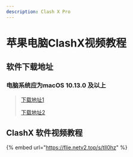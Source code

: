 ```yaml
---
description: Clash X Pro
---
```


# 苹果电脑ClashX视频教程

## 软件下载地址

### 电脑系统应为macOS 10.13.0 及以上

> [下载地址1](http://110.42.178.197:8001/alibaba/Cross%20Firewalls/CLASH/ClashX%20\(pro\).dmg)
>
> [下载地址2](https://airnet.lanzoui.com/irt92q8ke8b)

## ClashX 软件视频教程

{% embed url="https://flie.netv2.top/s/tll0hz" %}

